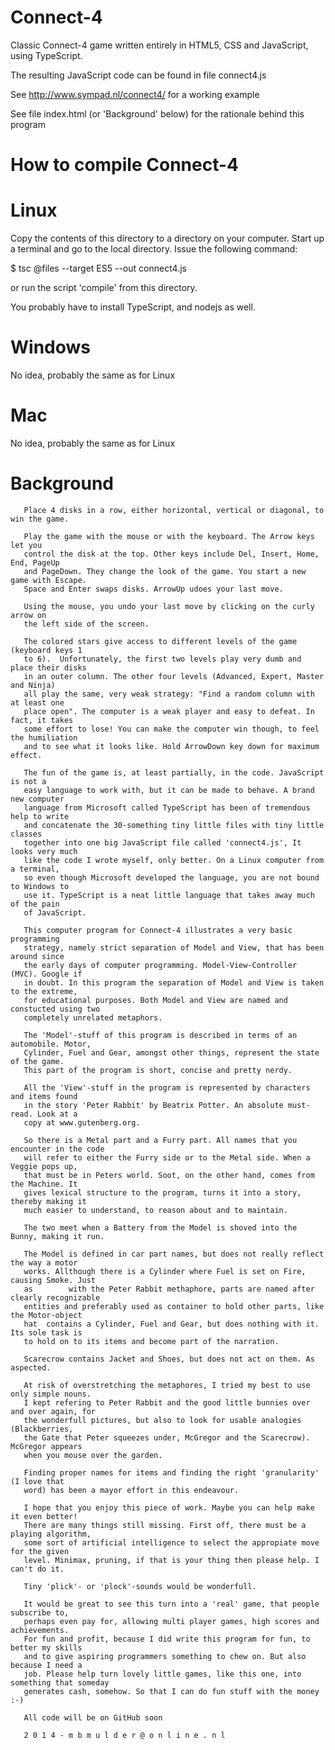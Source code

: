Connect-4
=========

Classic Connect-4 game written entirely in HTML5, CSS and JavaScript, using TypeScript.  

The resulting JavaScript code can be found in file connect4.js

See http://www.sympad.nl/connect4/ for a working example

See file index.html (or 'Background' below) for the rationale behind this program


How to compile Connect-4
========================

Linux
=====
Copy the contents of this directory to a directory on your computer. Start up a terminal and go to the local directory. Issue the following command:

$ tsc @files --target ES5 --out connect4.js

or run the script 'compile' from this directory.

You probably have to install TypeScript, and nodejs as well.


Windows
=======
No idea, probably the same as for Linux


Mac
===
No idea, probably the same as for Linux


Background
==========

       Place 4 disks in a row, either horizontal, vertical or diagonal, to win the game.

       Play the game with the mouse or with the keyboard. The Arrow keys let you 
       control the disk at the top. Other keys include Del, Insert, Home, End, PageUp 
       and PageDown. They change the look of the game. You start a new game with Escape. 
       Space and Enter swaps disks. ArrowUp udoes your last move.

       Using the mouse, you undo your last move by clicking on the curly arrow on 
       the left side of the screen.

       The colored stars give access to different levels of the game (keyboard keys 1 
       to 6).  Unfortunately, the first two levels play very dumb and place their disks 
       in an outer column. The other four levels (Advanced, Expert, Master and Ninja) 
       all play the same, very weak strategy: "Find a random column with at least one 
       place open". The computer is a weak player and easy to defeat. In fact, it takes 
       some effort to lose! You can make the computer win though, to feel the humiliation 
       and to see what it looks like. Hold ArrowDown key down for maximum effect.

       The fun of the game is, at least partially, in the code. JavaScript is not a
       easy language to work with, but it can be made to behave. A brand new computer 
       language from Microsoft called TypeScript has been of tremendous help to write 
       and concatenate the 30-something tiny little files with tiny little classes 
       together into one big JavaScript file called 'connect4.js', It looks very much 
       like the code I wrote myself, only better. On a Linux computer from a terminal, 
       so even though Microsoft developed the language, you are not bound to Windows to 
       use it. TypeScript is a neat little language that takes away much of the pain 
       of JavaScript.

       This computer program for Connect-4 illustrates a very basic programming 
       strategy, namely strict separation of Model and View, that has been around since 
       the early days of computer programming. Model-View-Controller (MVC). Google if 
       in doubt. In this program the separation of Model and View is taken to the extreme, 
       for educational purposes. Both Model and View are named and constucted using two 
       completely unrelated metaphors. 
       
       The 'Model'-stuff of this program is described in terms of an automobile. Motor, 
       Cylinder, Fuel and Gear, amongst other things, represent the state of the game. 
       This part of the program is short, concise and pretty nerdy. 
       
       All the 'View'-stuff in the program is represented by characters and items found 
       in the story 'Peter Rabbit' by Beatrix Potter. An absolute must-read. Look at a 
       copy at www.gutenberg.org.
       
       So there is a Metal part and a Furry part. All names that you encounter in the code 
       will refer to either the Furry side or to the Metal side. When a Veggie pops up, 
       that must be in Peters world. Soot, on the other hand, comes from the Machine. It 
       gives lexical structure to the program, turns it into a story, thereby making it 
       much easier to understand, to reason about and to maintain.
       
       The two meet when a Battery from the Model is shoved into the Bunny, making it run. 
       
       The Model is defined in car part names, but does not really reflect the way a motor 
       works. Allthough there is a Cylinder where Fuel is set on Fire, causing Smoke. Just 
       as        with the Peter Rabbit methaphore, parts are named after clearly recognizable 
       entities and preferably used as container to hold other parts, like the Motor-object 
       hat  contains a Cylinder, Fuel and Gear, but does nothing with it. Its sole task is 
       to hold on to its items and become part of the narration.
       
       Scarecrow contains Jacket and Shoes, but does not act on them. As aspected.
  
       At risk of overstretching the metaphores, I tried my best to use only simple nouns. 
       I kept refering to Peter Rabbit and the good little bunnies over and over again, for 
       the wonderfull pictures, but also to look for usable analogies (Blackberries, 
       the Gate that Peter squeezes under, McGregor and the Scarecrow). McGregor appears 
       when you mouse over the garden.
       
       Finding proper names for items and finding the right 'granularity' (I love that 
       word) has been a mayor effort in this endeavour.
       
       I hope that you enjoy this piece of work. Maybe you can help make it even better! 
       There are many things still missing. First off, there must be a playing algorithm, 
       some sort of artificial intelligence to select the appropiate move for the given 
       level. Minimax, pruning, if that is your thing then please help. I can't do it.
       
       Tiny 'plick'- or 'plock'-sounds would be wonderfull.
       
       It would be great to see this turn into a 'real' game, that people subscribe to, 
       perhaps even pay for, allowing multi player games, high scores and achievements. 
       For fun and profit, because I did write this program for fun, to better my skills 
       and to give aspiring programmers something to chew on. But also because I need a 
       job. Please help turn lovely little games, like this one, into something that someday 
       generates cash, somehow. So that I can do fun stuff with the money :-) 
       
       All code will be on GitHub soon
       
       2 0 1 4 - m b m u l d e r @ o n l i n e . n l

